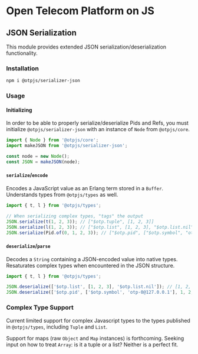 # Open Telecom Platform on JS

## JSON Serialization

This module provides extended JSON serialization/deserialization functionality.

### Installation

```sh
npm i @otpjs/serializer-json
```

### Usage

#### Initializing

In order to be able to properly serialize/deserialize Pids and Refs, you must initialize `@otpjs/serializer-json` with an instance of `Node` from `@otpjs/core`.

```javascript
import { Node } from '@otpjs/core';
import makeJSON from '@otpjs/serializer-json';

const node = new Node();
const JSON = makeJSON(node);
```

#### `serialize`/`encode`

Encodes a JavaScript value as an Erlang term stored in a `Buffer`. Understands types from `@otpjs/types` as well.

```javascript
import { t, l } from '@otpjs/types';

// When serializing complex types, "tags" the output
JSON.serialize(t(1, 2, 3)); // ["$otp.tuple", [1, 2, 3]]
JSON.serialize(l(1, 2, 3)); // ["$otp.list", [1, 2, 3], "$otp.list.nil"]
JSON.serialize(Pid.of(0, 1, 2, 3)); // ["$otp.pid", ["$otp.symbol", "otp-0@127.0.0.1"], 1, 2, 3]
```

#### `deserialize`/`parse`

Decodes a `String` containing a JSON-encoded value into native types. Resaturates complex types when encountered
in the JSON structure.

```javascript
import { t, l } from '@otpjs/types';

JSON.deserialize(['$otp.list', [1, 2, 3], '$otp.list.nil']); // [1, 2, 3]
JSON.deserialize(['$otp.pid', ['$otp.symbol', 'otp-0@127.0.0.1'], 1, 2, 3]); // Pid<0.1.2>
```

### Complex Type Support

Current limited support for complex Javascript types to the types published in `@otpjs/types`, including `Tuple` and `List`.

Support for maps (raw `Object` and `Map` instances) is forthcoming. Seeking input on how to treat `Array`: is it a tuple or a list? Neither is a perfect fit.
